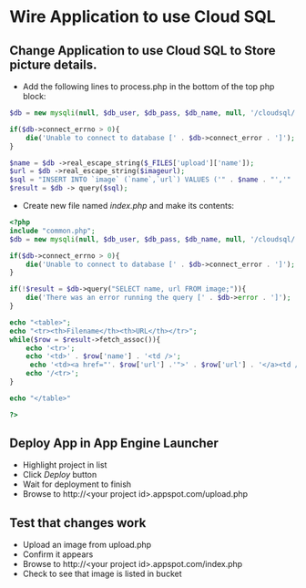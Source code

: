 # Wire Application to use Cloud SQL

## Change Application to use Cloud SQL to Store picture details.  


* Add the following lines to process.php in the bottom of the top php block:

~~~~php
$db = new mysqli(null, $db_user, $db_pass, $db_name, null, '/cloudsql/' . $db_id);

if($db->connect_errno > 0){
    die('Unable to connect to database [' . $db->connect_error . ']');
}

$name = $db ->real_escape_string($_FILES['upload']['name']);
$url = $db ->real_escape_string($imageurl);
$sql = "INSERT INTO `image` (`name`,`url`) VALUES ('" . $name . "','" . $url . "')"; 
$result = $db -> query($sql);

~~~~

* Create new file named *index.php* and make its contents: 

~~~~php
<?php
include "common.php";
$db = new mysqli(null, $db_user, $db_pass, $db_name, null, '/cloudsql/' . $db_id);

if($db->connect_errno > 0){
    die('Unable to connect to database [' . $db->connect_error . ']');
}

if(!$result = $db->query("SELECT name, url FROM image;")){
    die('There was an error running the query [' . $db->error . ']');
}

echo "<table>";
echo "<tr><th>Filename</th><th>URL</th></tr>";
while($row = $result->fetch_assoc()){
    echo '<tr>';
    echo '<td>' . $row['name'] . '<td />';
     echo '<td><a href="'. $row['url'] .'">' . $row['url'] . '</a><td />';
    echo '/<tr>';
}

echo "</table>"

?>
~~~~

## Deploy App in App Engine Launcher
* Highlight project in list
* Click *Deploy* button
* Wait for deployment to finish
* Browse to http://&lt;your project id&gt;.appspot.com/upload.php

## Test that changes work
* Upload an image from upload.php
* Confirm it appears
* Browse to http://&lt;your project id&gt;.appspot.com/index.php
* Check to see that image is listed in bucket
